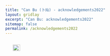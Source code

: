 ```yaml
---
title: "Can Bu (卜灿) - acknowledgements2022"
layout: gridlay
excerpt: "Can Bu: acknowledgements2022"
sitemap: false
permalink: /acknowledgements2022
---
```


<div class="col-sm-4" align="right" style="display:table-cell; vertical-align:middle; text-align:center">

  <ul style="overflow: hidden">
  <a href ="https://small-volcano.github.io"> <img align="right" src="{{ site.url }}{{ site.baseurl }}/images/adminXX.jpg" class="img-responsive" width="100%" /></a>
  </ul>
</div>

<div class="col-sm-8">

</div>